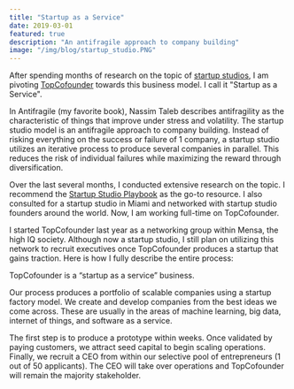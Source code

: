 ```yaml
---
title: "Startup as a Service"
date: 2019-03-01
featured: true
description: "An antifragile approach to company building"
image: "/img/blog/startup_studio.PNG"
---
```


After spending months of research on the topic of <a href="https://en.wikipedia.org/wiki/Startup_studio">startup studios</a>, I am pivoting <a href="http://www.topcofounder.com/">TopCofounder</a> towards this business model. I call it "Startup as a Service".

In Antifragile (my favorite book), Nassim Taleb describes antifragility as the characteristic of things that improve under stress and volatility. The startup studio model is an antifragile approach to company building. Instead of risking everything on the success or failure of 1 company, a startup studio utilizes an iterative process to produce several companies in parallel. This reduces the risk of individual failures while maximizing the reward through diversification.

Over the last several months, I conducted extensive research on the topic. I recommend the <a href="https://www.amazon.com/Startup-Studio-Playbook-entrepreneurs-framework-ebook/dp/B07NVNYM4C">Startup Studio Playbook</a> as the go-to resource. I also consulted for a startup studio in Miami and networked with startup studio founders around the world. Now, I am working full-time on TopCofounder.

I started TopCofounder last year as a networking group within Mensa, the high IQ society. Although now a startup studio, I still plan on utilizing this network to recruit executives once TopCofounder produces a startup that gains traction. Here is how I fully describe the entire process:

TopCofounder is a “startup as a service” business.

Our process produces a portfolio of scalable companies using a startup factory model. We create and develop companies from the best ideas we come across. These are usually in the areas of machine learning, big data, internet of things, and software as a service.

The first step is to produce a prototype within weeks. Once validated by paying customers, we attract seed capital to begin scaling operations. Finally, we recruit a CEO from within our selective pool of entrepreneurs (1 out of 50 applicants). The CEO will take over operations and TopCofounder will remain the majority stakeholder.